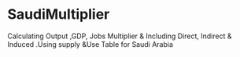 # SaudiMultiplier
Calculating Output ,GDP, Jobs Multiplier &amp; Including Direct, Indirect &amp; Induced  .Using supply &amp;Use Table for Saudi Arabia
